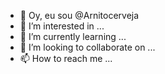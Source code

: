 - 👋 Oy, eu sou @Arnitocerveja
- 👀 I’m interested in ...
- 🌱 I’m currently learning ...
- 💞️ I’m looking to collaborate on ...
- 📫 How to reach me ...

<!---
Arnitocerveja/Arnitocerveja is a ✨ special ✨ repository because its `README.md` (this file) appears on your GitHub profile.
You can click the Preview link to take a look at your changes.
--->
